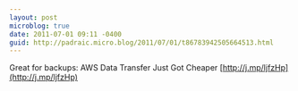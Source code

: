 ```yaml
---
layout: post
microblog: true
date: 2011-07-01 09:11 -0400
guid: http://padraic.micro.blog/2011/07/01/t86783942505664513.html
---
```

Great for backups: AWS Data Transfer Just Got Cheaper [http://j.mp/ljfzHp](http://j.mp/ljfzHp)
